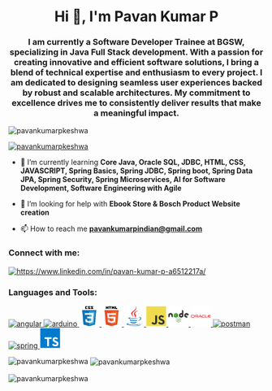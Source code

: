 <h1 align="center">Hi 👋, I'm Pavan Kumar P</h1>
<h3 align="center">I am currently a Software Developer Trainee at BGSW, specializing in Java Full Stack development. With a passion for creating innovative and efficient software solutions, I bring a blend of technical expertise and enthusiasm to every project. I am dedicated to designing seamless user experiences backed by robust and scalable architectures. My commitment to excellence drives me to consistently deliver results that make a meaningful impact.</h3>

<p align="left"> <img src="https://komarev.com/ghpvc/?username=pavankumarpkeshwa&label=Profile%20views&color=0e75b6&style=flat" alt="pavankumarpkeshwa" /> </p>

<p align="left"> <a href="https://github.com/ryo-ma/github-profile-trophy"><img src="https://github-profile-trophy.vercel.app/?username=pavankumarpkeshwa" alt="pavankumarpkeshwa" /></a> </p>

- 🌱 I’m currently learning **Core Java, Oracle SQL, JDBC, HTML, CSS, JAVASCRIPT, Spring Basics, Spring JDBC, Spring boot, Spring Data JPA, Spring Security, Spring Microservices, AI for Software Development, Software Engineering with Agile**

- 🤝 I’m looking for help with **Ebook Store & Bosch Product Website creation**

- 📫 How to reach me **pavankumarpindian@gmail.com**

<h3 align="left">Connect with me:</h3>
<p align="left">
<a href="https://linkedin.com/in/https://www.linkedin.com/in/pavan-kumar-p-a6512217a/" target="blank"><img align="center" src="https://raw.githubusercontent.com/rahuldkjain/github-profile-readme-generator/master/src/images/icons/Social/linked-in-alt.svg" alt="https://www.linkedin.com/in/pavan-kumar-p-a6512217a/" height="30" width="40" /></a>
</p>

<h3 align="left">Languages and Tools:</h3>
<p align="left"> <a href="https://angular.io" target="_blank" rel="noreferrer"> <img src="https://angular.io/assets/images/logos/angular/angular.svg" alt="angular" width="40" height="40"/> </a> <a href="https://www.arduino.cc/" target="_blank" rel="noreferrer"> <img src="https://cdn.worldvectorlogo.com/logos/arduino-1.svg" alt="arduino" width="40" height="40"/> </a> <a href="https://www.w3schools.com/css/" target="_blank" rel="noreferrer"> <img src="https://raw.githubusercontent.com/devicons/devicon/master/icons/css3/css3-original-wordmark.svg" alt="css3" width="40" height="40"/> </a> <a href="https://www.w3.org/html/" target="_blank" rel="noreferrer"> <img src="https://raw.githubusercontent.com/devicons/devicon/master/icons/html5/html5-original-wordmark.svg" alt="html5" width="40" height="40"/> </a> <a href="https://www.java.com" target="_blank" rel="noreferrer"> <img src="https://raw.githubusercontent.com/devicons/devicon/master/icons/java/java-original.svg" alt="java" width="40" height="40"/> </a> <a href="https://developer.mozilla.org/en-US/docs/Web/JavaScript" target="_blank" rel="noreferrer"> <img src="https://raw.githubusercontent.com/devicons/devicon/master/icons/javascript/javascript-original.svg" alt="javascript" width="40" height="40"/> </a> <a href="https://nodejs.org" target="_blank" rel="noreferrer"> <img src="https://raw.githubusercontent.com/devicons/devicon/master/icons/nodejs/nodejs-original-wordmark.svg" alt="nodejs" width="40" height="40"/> </a> <a href="https://www.oracle.com/" target="_blank" rel="noreferrer"> <img src="https://raw.githubusercontent.com/devicons/devicon/master/icons/oracle/oracle-original.svg" alt="oracle" width="40" height="40"/> </a> <a href="https://postman.com" target="_blank" rel="noreferrer"> <img src="https://www.vectorlogo.zone/logos/getpostman/getpostman-icon.svg" alt="postman" width="40" height="40"/> </a> <a href="https://spring.io/" target="_blank" rel="noreferrer"> <img src="https://www.vectorlogo.zone/logos/springio/springio-icon.svg" alt="spring" width="40" height="40"/> </a> <a href="https://www.typescriptlang.org/" target="_blank" rel="noreferrer"> <img src="https://raw.githubusercontent.com/devicons/devicon/master/icons/typescript/typescript-original.svg" alt="typescript" width="40" height="40"/> </a> </p>

<p><img align="left" src="https://github-readme-stats.vercel.app/api/top-langs?username=pavankumarpkeshwa&show_icons=true&locale=en&layout=compact" alt="pavankumarpkeshwa" /></p>

<p>&nbsp;<img align="center" src="https://github-readme-stats.vercel.app/api?username=pavankumarpkeshwa&show_icons=true&locale=en" alt="pavankumarpkeshwa" /></p>

<p><img align="center" src="https://github-readme-streak-stats.herokuapp.com/?user=pavankumarpkeshwa&" alt="pavankumarpkeshwa" /></p>
